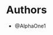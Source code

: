 <!-- SPDX-FileCopyrightText: 2025 The geany contributors.
     SPDX-License-Identifier: MPL-2.0
-->
Authors
=======

- @AlphaOne1